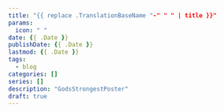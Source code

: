 ```yaml
---
title: "{{ replace .TranslationBaseName "-" " " | title }}"
params:
  icon: " "
date: {{ .Date }}
publishDate: {{ .Date }}
lastmod: {{ .Date }}
tags: 
  - blog
categories: []
series: []
description: "GodsStrongestPoster"
draft: true
---
```

